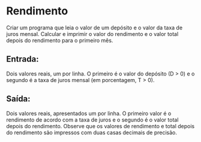 # Rendimento

Criar um programa que leia o valor de um depósito e o valor da taxa de juros mensal. Calcular e imprimir o valor do rendimento e o valor total depois do rendimento para o primeiro mês.

## Entrada:

Dois valores reais, um por linha. O primeiro é o valor do depósito (D > 0) e o segundo é a taxa de juros mensal (em porcentagem, T > 0).

## Saída:

Dois valores reais, apresentados um por linha. O primeiro valor é o rendimento de acordo com a taxa de juros e o segundo é o valor total depois do rendimento. Observe que os valores de rendimento e total depois do rendimento são impressos com duas casas decimais de precisão.
